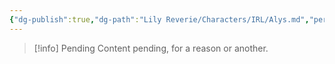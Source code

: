 ```yaml
---
{"dg-publish":true,"dg-path":"Lily Reverie/Characters/IRL/Alys.md","permalink":"/lily-reverie/characters/irl/alys/","created":"2024-01-20T04:28:19.150-03:00","updated":"2024-01-20T04:36:18.378-03:00"}
---
```



>[!info] Pending
>Content pending, for a reason or another.

